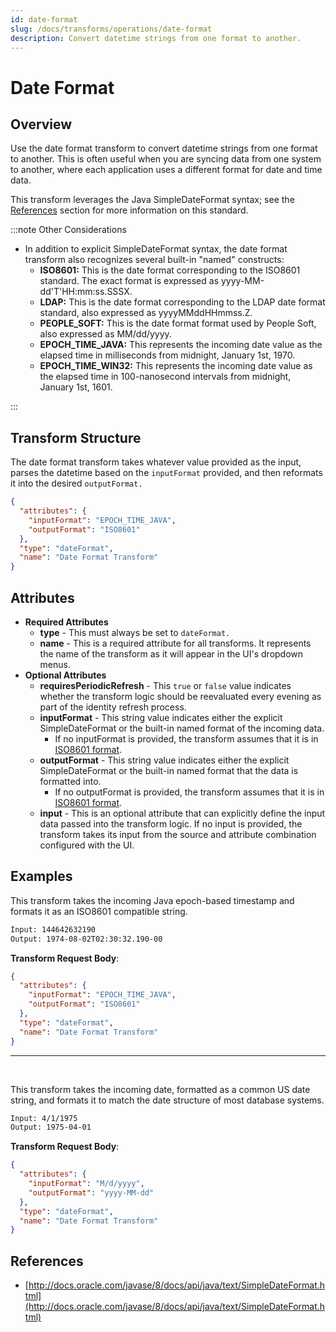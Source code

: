 ```yaml
---
id: date-format
slug: /docs/transforms/operations/date-format
description: Convert datetime strings from one format to another.
---
```

# Date Format

## Overview

Use the date format transform to convert datetime strings from one format to another. This is often useful when you are syncing data from one system to another, where each application uses a different format for date and time data.

This transform leverages the Java SimpleDateFormat syntax; see the [References](#references) section for more information on this standard.

:::note Other Considerations

- In addition to explicit SimpleDateFormat syntax, the date format transform also recognizes several built-in "named" constructs:
  - **ISO8601:** This is the date format corresponding to the ISO8601 standard. The exact format is expressed as yyyy-MM-dd'T'HH:mm:ss.SSSX.
  - **LDAP:** This is the date format corresponding to the LDAP date format standard, also expressed as yyyyMMddHHmmss.Z.
  - **PEOPLE_SOFT:** This is the date format format used by People Soft, also expressed as MM/dd/yyyy.
  - **EPOCH_TIME_JAVA:** This represents the incoming date value as the elapsed time in milliseconds from midnight, January 1st, 1970.
  - **EPOCH_TIME_WIN32:** This represents the incoming date value as the elapsed time in 100-nanosecond intervals from midnight, January 1st, 1601.

:::

## Transform Structure

The date format transform takes whatever value provided as the input, parses the datetime based on the `inputFormat` provided, and then reformats it into the desired `outputFormat.`

```json
{
  "attributes": {
    "inputFormat": "EPOCH_TIME_JAVA",
    "outputFormat": "ISO8601"
  },
  "type": "dateFormat",
  "name": "Date Format Transform"
}
```

## Attributes

- **Required Attributes**
  - **type** - This must always be set to `dateFormat.`
  - **name** - This is a required attribute for all transforms. It represents the name of the transform as it will appear in the UI's dropdown menus.
- **Optional Attributes**
  - **requiresPeriodicRefresh** - This `true` or `false` value indicates whether the transform logic should be reevaluated every evening as part of the identity refresh process.
  - **inputFormat** - This string value indicates either the explicit SimpleDateFormat or the built-in named format of the incoming data.
    - If no inputFormat is provided, the transform assumes that it is in [ISO8601 format](https://en.wikipedia.org/wiki/ISO_8601).
  - **outputFormat** - This string value indicates either the explicit SimpleDateFormat or the built-in named format that the data is formatted into.
    - If no outputFormat is provided, the transform assumes that it is in [ISO8601 format](https://en.wikipedia.org/wiki/ISO_8601).
  - **input** - This is an optional attribute that can explicitly define the input data passed into the transform logic. If no input is provided, the transform takes its input from the source and attribute combination configured with the UI.

## Examples

This transform takes the incoming Java epoch-based timestamp and formats it as an ISO8601 compatible string.

```bash
Input: 144642632190
Output: 1974-08-02T02:30:32.190-00
```

**Transform Request Body**:

```json
{
  "attributes": {
    "inputFormat": "EPOCH_TIME_JAVA",
    "outputFormat": "ISO8601"
  },
  "type": "dateFormat",
  "name": "Date Format Transform"
}
```

---

<p>&nbsp;</p>

This transform takes the incoming date, formatted as a common US date string, and formats it to match the date structure of most database systems.

```bash
Input: 4/1/1975
Output: 1975-04-01 
```

**Transform Request Body**:

```json
{
  "attributes": {
    "inputFormat": "M/d/yyyy",
    "outputFormat": "yyyy-MM-dd"
  },
  "type": "dateFormat",
  "name": "Date Format Transform"
}
```

## References

- [http://docs.oracle.com/javase/8/docs/api/java/text/SimpleDateFormat.html](http://docs.oracle.com/javase/8/docs/api/java/text/SimpleDateFormat.html)

